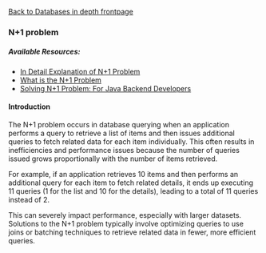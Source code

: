 [Back to Databases in depth frontpage](./index.md)

### N+1 problem

##### Available Resources:

- [In Detail Explanation of N+1 Problem](https://medium.com/doctolib/understanding-and-fixing-n-1-query-30623109fe89)
- [What is the N+1 Problem](https://planetscale.com/blog/what-is-n-1-query-problem-and-how-to-solve-it)
- [Solving N+1 Problem: For Java Backend Developers](https://dev.to/jackynote/solving-the-notorious-n1-problem-optimizing-database-queries-for-java-backend-developers-2o0p)

#### Introduction

The N+1 problem occurs in database querying when an application performs a query to retrieve a list of items and then issues additional queries to fetch related data for each item individually. This often results in inefficiencies and performance issues because the number of queries issued grows proportionally with the number of items retrieved.

For example, if an application retrieves 10 items and then performs an additional query for each item to fetch related details, it ends up executing 11 queries (1 for the list and 10 for the details), leading to a total of 11 queries instead of 2.

This can severely impact performance, especially with larger datasets. Solutions to the N+1 problem typically involve optimizing queries to use joins or batching techniques to retrieve related data in fewer, more efficient queries.
